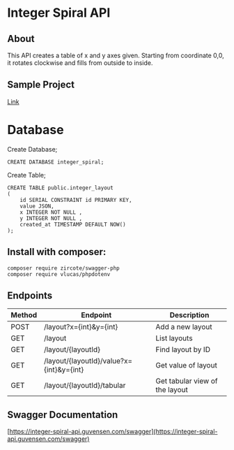 # Integer Spiral API

## About 
This API creates a table of x and y axes given. Starting from coordinate 0,0, it rotates clockwise and 
fills from outside to inside.

## Sample Project
[Link](https://integer-spiral-api.guvensen.com/)

# Database

Create Database;  
````
CREATE DATABASE integer_spiral;
````

Create Table;
````
CREATE TABLE public.integer_layout
(
    id SERIAL CONSTRAINT id PRIMARY KEY,
    value JSON,
    x INTEGER NOT NULL ,
    y INTEGER NOT NULL ,
    created_at TIMESTAMP DEFAULT NOW()
);
````



## Install with composer:

```composer require zircote/swagger-php```  
```composer require vlucas/phpdotenv```

## Endpoints
| Method | Endpoint                                 | Description                    |
|--------|------------------------------------------|--------------------------------|
| POST   | /layout?x={int}&y={int}                  | Add a new layout               |
| GET    | /layout                                  | List layouts                   |
| GET    | /layout/{layoutId}                       | Find layout by ID              |
| GET    | /layout/{layoutId}/value?x={int}&y={int} | Get value of layout            |
| GET    | /layout/{layoutId}/tabular               | Get tabular view of the layout |

## Swagger Documentation

[https://integer-spiral-api.guvensen.com/swagger](https://integer-spiral-api.guvensen.com/swagger)
